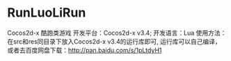# RunLuoLiRun
Cocos2d-x 酷跑类游戏
开发平台：Cocos2d-x v3.4;
开发语言：Lua
使用方法：在src和res同目录下放入Cocos2d-x v3.4的运行库即可,
运行库可以自己编译，或者去百度网盘下载：http://pan.baidu.com/s/1pLtdyH1